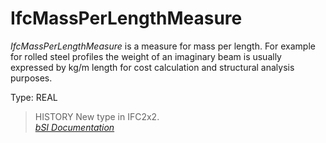 IfcMassPerLengthMeasure
=======================
_IfcMassPerLengthMeasure_ is a measure for mass per length. For example for
rolled steel profiles the weight of an imaginary beam is usually expressed by
kg/m length for cost calculation and structural analysis purposes.  
  
Type: REAL  
  
> HISTORY  New type in IFC2x2.  
[ _bSI
Documentation_](https://standards.buildingsmart.org/IFC/DEV/IFC4_2/FINAL/HTML/schema/ifcmeasureresource/lexical/ifcmassperlengthmeasure.htm)


